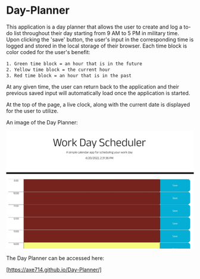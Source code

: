 # Day-Planner

This application is a day planner that allows the user to create and log a to-do list throughout their day starting from 9 AM to 5 PM in military time. Upon clicking the 'save' button, the user's input in the corresponding time is logged and stored in the local storage of their browser. Each time block is color coded for the user's benefit:

```
1. Green time block = an hour that is in the future
2. Yellow time block = the current hour
3. Red time block = an hour that is in the past
```

At any given time, the user can return back to the application and their previous saved input will automatically load once the application is started.

At the top of the page, a live clock, along with the current date is displayed for the user to utilize. 

An image of the Day Planner:

![Day Planner](./Assets/images/Day-Planner-Demo.jpg)

The Day Planner can be accessed here: 

[https://axe714.github.io/Day-Planner/]